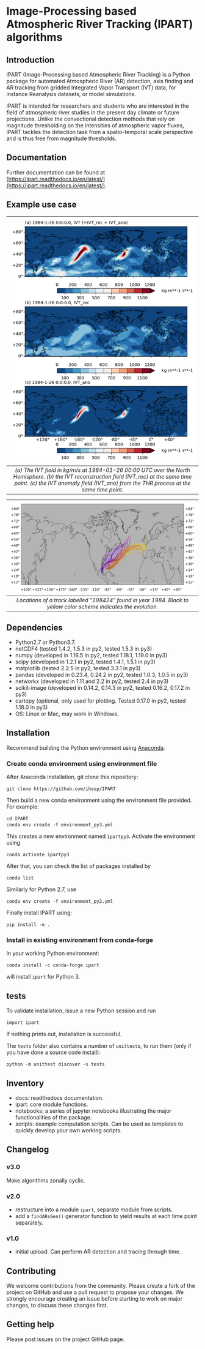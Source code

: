 # Image-Processing based Atmospheric River Tracking (IPART) algorithms


## Introduction

IPART (Image-Processing based Atmospheric River Tracking) is a Python package
for automated Atmospheric River (AR) detection, axis finding and AR tracking
from gridded Integrated Vapor Transport (IVT) data, for instance Reanalysis
datasets, or model simulations.

IPART is intended for researchers and students who are interested in the
field of atmospheric river studies in the present day climate or future
projections. Unlike the convectional detection methods that rely on magnitude
thresholding on the intensities of atmospheric vapor fluxes, IPART tackles the
detection task from a spatio-temporal scale perspective and is thus
free from magnitude thresholds.

## Documentation

Further documentation can be found at [https://ipart.readthedocs.io/en/latest/](https://ipart.readthedocs.io/en/latest/).


## Example use case


| ![fig3](joss/fig3.png) |
| :--: |
|*(a) The IVT field in kg/m/s at 1984-01-26 00:00 UTC over the North Hemisphere. (b) the IVT reconstruction field (IVT_rec) at the same time point. (c) the IVT anomaly field (IVT_ano) from the THR process at the same time point.*|

| ![](joss/ar_track_198424.png) |
| :--: |
|*Locations of a track labelled "198424" found in year 1984. Black to yellow color scheme indicates the evolution.*|



## Dependencies

* Python2.7 or Python3.7.
* netCDF4 (tested 1.4.2, 1.5.3 in py2, tested 1.5.3 in py3)
* numpy (developed in 1.16.5 in py2, tested 1.18.1, 1.19.0 in py3)
* scipy (developed in 1.2.1 in py2, tested 1.4.1, 1.5.1 in py3)
* matplotlib (tested 2.2.5 in py2, tested 3.3.1 in py3)
* pandas (developed in 0.23.4, 0.24.2 in py2, tested 1.0.3, 1.0.5 in py3)
* networkx (developed in 1.11 and 2.2 in py2, tested 2.4 in py3)
* scikit-image (developed in 0.14.2, 0.14.3 in py2, tested 0.16.2, 0.17.2 in py3)
* cartopy (optional, only used for plotting. Tested 0.17.0 in py2, tested 1.18.0 in py3)
* OS: Linux or Mac, may work in Windows.

## Installation

Recommend building the Python environment using [Anaconda](https://www.anaconda.com/distribution/).

### Create conda environment using environment file

After Anaconda installation, git clone this repository:

```
git clone https://github.com/ihesp/IPART
```

Then build a new conda environment using the environment file provided. For example:

```
cd IPART
conda env create -f environment_py3.yml
```

This creates a new environment named `ipartpy3`. Activate the environment using

```
conda activate ipartpy3
```

After that, you can check the list of packages installed by

```
conda list
```

Similarly for Python 2.7, use

```
conda env create -f environment_py2.yml
```

Finally install IPART using:

```
pip install -e .
```

### Install in existing environment from conda-forge

In your working Python environment:

```
conda install -c conda-forge ipart
```

will install `ipart` for Python 3.

## tests

To validate installation, issue a new Python session and run

```
import ipart
```

If nothing prints out, installation is successful.

The `tests` folder also contains a number of `unittest`s, to run them (only if you have done a source code install):

```
python -m unittest discover -s tests
```



## Inventory

* docs: readthedocs documentation.
* ipart: core module functions.
* notebooks: a series of jupyter notebooks illustrating the major functionalities of the package.
* scripts: example computation scripts. Can be used as templates to quickly develop your own working scripts.


## Changelog

### v3.0

Make algorithms zonally cyclic.

### v2.0

* restructure into a module `ipart`, separate module from scripts.
* add a `findARsGen()` generator function to yield results at each time point separately.

### v1.0

* initial upload. Can perform AR detection and tracing through time.



## Contributing

We welcome contributions from the community. Please create a fork of the
project on GitHub and use a pull request to propose your changes. We strongly encourage creating
an issue before starting to work on major changes, to discuss these changes first.

## Getting help

Please post issues on the project GitHub page.
